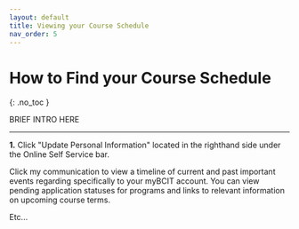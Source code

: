 ```yaml
---
layout: default
title: Viewing your Course Schedule
nav_order: 5
---
```


# How to Find your Course Schedule
{: .no_toc }

BRIEF INTRO HERE

---

**1.** Click "Update Personal Information" located in the righthand side under the Online Self Service bar. 

Click my communication to view a timeline of current and past important events regarding specifically to your myBCIT account. You can view pending application statuses for programs and links to relevant information on upcoming course terms.


Etc...